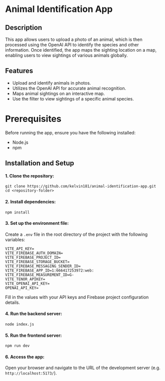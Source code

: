 # Animal Identification App

## Description
This app allows users to upload a photo of an animal, which is then processed using the OpenAI API to identify the species and other information. Once identified, the app maps the sighting location on a map, enabling users to view sightings of various animals globally. 

## Features
* Upload and identify animals in photos.
* Utilizes the OpenAI API for accurate animal recognition.
* Maps animal sightings on an interactive map.
* Use the filter to view sightings of a specific animal species.

# Prerequisites
Before running the app, ensure you have the following installed:
* Node.js
* npm

## Installation and Setup
#### 1. Clone the repository:
```
git clone https://github.com/kelvin181/animal-identification-app.git
cd <repository-folder>
```
#### 2. Install dependencies:
```
npm install
```
#### 3. Set up the environment file:
Create a `.env` file in the root directory of the project with the following variables:
```
VITE_API_KEY=
VITE_FIREBASE_AUTH_DOMAIN=
VITE_FIREBASE_PROJECT_ID=
VITE_FIREBASE_STORAGE_BUCKET=
VITE_FIREBASE_MESSAGING_SENDER_ID=
VITE_FIREBASE_APP_ID=1:666417253972:web:
VITE_FIREBASE_MEASUREMENT_ID=G-
VITE_TENOR_APIKEY=
VITE_OPENAI_API_KEY=
OPENAI_API_KEY=
```
Fill in the values with your API keys and Firebase project configuration details.
  
#### 4. Run the backend server:
```
node index.js
```

#### 5. Run the frontend server:
```
npm run dev
```

#### 6. Access the app:
Open your browser and navigate to the URL of the development server (e.g. `http://localhost:5173/`).
